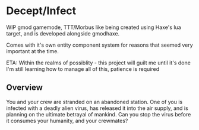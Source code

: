 # Decept/Infect

WIP gmod gamemode, TTT/Morbus like being created using Haxe's lua target, and is developed alongside gmodhaxe. 

Comes with it's own entity component system for reasons that seemed very important at the time.
 
ETA: Within the realms of possiblity - this project will guilt me until it's done
I'm still learning how to manage all of this, patience is required

## Overview

You and your crew are stranded on an abandoned station. One of you is infected with a deadly alien virus, has released it into the air supply, and is planning on the ultimate betrayal of mankind. Can you stop the virus before it consumes your humanity, and your crewmates?
